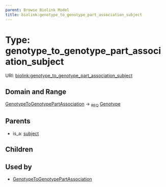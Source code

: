 ```yaml
---
parent: Browse Biolink Model
title: biolink:genotype_to_genotype_part_association_subject
---
```


# Type: genotype_to_genotype_part_association_subject




URI: [biolink:genotype_to_genotype_part_association_subject](https://w3id.org/biolink/vocab/genotype_to_genotype_part_association_subject)



## Domain and Range

[GenotypeToGenotypePartAssociation](GenotypeToGenotypePartAssociation.md) ->  <sub>REQ</sub> [Genotype](Genotype.md)

## Parents

 *  is_a: [subject](subject.md)

## Children


## Used by

 * [GenotypeToGenotypePartAssociation](GenotypeToGenotypePartAssociation.md)

